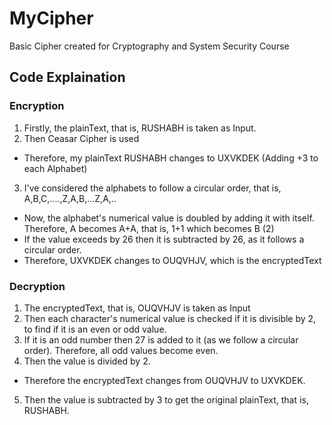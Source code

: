 # MyCipher
Basic Cipher created for Cryptography and System Security Course

## Code Explaination
### Encryption
1. Firstly, the plainText, that is, RUSHABH is taken as Input. 
2. Then Ceasar Cipher is used 
+ Therefore, my plainText RUSHABH changes to UXVKDEK (Adding +3 to each Alphabet)
3. I've considered the alphabets to follow a circular order, that is, A,B,C,....,Z,A,B,...Z,A,.. 
+ Now, the alphabet's numerical value is doubled by adding it with itself. Therefore, A becomes A+A, that is, 1+1 which becomes B (2)
+ If the value exceeds by 26 then it is subtracted by 26, as it follows a circular order.
+ Therefore, UXVKDEK changes to OUQVHJV, which is the encryptedText

### Decryption
1. The encryptedText, that is, OUQVHJV is taken as Input
2. Then each character's numerical value is checked if it is divisible by 2, to find if it is an even or odd value.
3. If it is an odd number then 27 is added to it (as we follow a circular order). Therefore, all odd values become even.
4. Then the value is divided by 2. 
+ Therefore the encryptedText changes from OUQVHJV to UXVKDEK.
5. Then the value is subtracted by 3 to get the original plainText, that is, RUSHABH.
